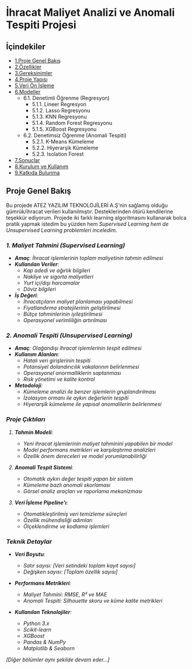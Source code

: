 # İhracat Maliyet Analizi ve Anomali Tespiti Projesi

## İçindekiler
- [1.Proje Genel Bakış](#proje-genel-bakış)
- [2.Özellikler](#özellikler)
- [3.Gereksinimler](#gereksinimler)
- [4.Proje Yapısı](#proje-yapısı)
- [5.Veri Ön İşleme](#veri-ön-işleme)
- [6.Modeller](#modeller)
    - 6.1. Denetimli Öğrenme (Regresyon)
        - 5.1.1. Lineer Regresyon
        - 5.1.2. Lasso Regresyonu
        - 5.1.3. KNN Regresyonu
        - 5.1.4. Random Forest Regresyonu
        - 5.1.5. XGBoost Regresyonu
    - 6.2. Denetimsiz Öğrenme (Anomali Tespiti)
        - 5.2.1. K-Means Kümeleme
        - 5.2.2. Hiyerarşik Kümeleme
        - 5.2.3. Isolation Forest
- [7.Sonuçlar](#sonuçlar)
- [8.Kurulum ve Kullanım](#kurulum-ve-kullanım)
- [9.Katkıda Bulunma](#katkıda-bulunma)

## Proje Genel Bakış
Bu projede ATEZ YAZILIM TEKNOLOJİLERİ A.Ş'nin sağlamış olduğu gümrük/ihracat verileri kullanılmıştır. Desteklerinden ötürü kendilerine teşekkür ediyorum. Projede iki farklı learning algoritmasını kullanarak bolca pratik yapmak istedim bu yüzden hem <i>Supervised Learning<i/> hem de <i>Unsupervised Learning<i/> problemleri inceledim.

### 1. Maliyet Tahmini (Supervised Learning)
- **Amaç**: İhracat işlemlerinin toplam maliyetinin tahmin edilmesi
- **Kullanılan Veriler**:
  - Kap adedi ve ağırlık bilgileri
  - Nakliye ve sigorta maliyetleri
  - Yurt içi/dışı harcamalar
  - Döviz bilgileri
- **İş Değeri**:
  - İhracatçıların maliyet planlaması yapabilmesi
  - Fiyatlandırma stratejilerinin geliştirilmesi
  - Bütçe tahminlerinin iyileştirilmesi
  - Operasyonel verimliliğin artırılması

### 2. Anomali Tespiti (Unsupervised Learning)
- **Amaç**: Olağandışı ihracat işlemlerinin tespit edilmesi
- **Kullanım Alanları**:
  - Hatalı veri girişlerinin tespiti
  - Potansiyel dolandırıcılık vakalarının belirlenmesi
  - Operasyonel anormalliklerin saptanması
  - Risk yönetimi ve kalite kontrol
- **Metodoloji**:
  - Kümeleme analizi ile benzer işlemlerin gruplandırılması
  - İzolasyon ormanı ile aykırı değerlerin tespiti
  - Hiyerarşik kümeleme ile yapısal anomalilerin belirlenmesi

### Proje Çıktıları
1. **Tahmin Modeli**:
   - Yeni ihracat işlemlerinin maliyet tahminini yapabilen bir model
   - Model performans metrikleri ve karşılaştırma analizleri
   - Özellik önem dereceleri ve model yorumlanabilirliği

2. **Anomali Tespit Sistemi**:
   - Otomatik aykırı değer tespiti yapan bir sistem
   - Kümeleme bazlı anomali skorlaması
   - Görsel analiz araçları ve raporlama mekanizması

3. **Veri İşleme Pipeline'ı**:
   - Otomatikleştirilmiş veri temizleme süreçleri
   - Özellik mühendisliği adımları
   - Ölçeklendirme ve kodlama işlemleri

### Teknik Detaylar
- **Veri Boyutu**: 
  - Satır sayısı: [Veri setindeki toplam kayıt sayısı]
  - Değişken sayısı: [Toplam özellik sayısı]
  
- **Performans Metrikleri**:
  - Maliyet Tahmini: RMSE, R² ve MAE
  - Anomali Tespiti: Silhouette skoru ve küme kalite metrikleri

- **Kullanılan Teknolojiler**:
  - Python 3.x
  - Scikit-learn
  - XGBoost
  - Pandas & NumPy
  - Matplotlib & Seaborn

[Diğer bölümler aynı şekilde devam eder...]
